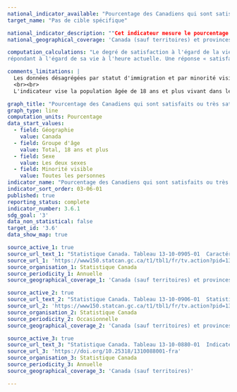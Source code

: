 ```yaml
---
national_indicator_available: "Pourcentage des Canadiens qui sont satisfaits ou très satisfaits à l’égard de la vie"
target_name: "Pas de cible spécifique"

national_indicator_description: ""Cet indicateur mesure le pourcentage de la population âgée de 18 ans ou plus ayant déclaré être satisfait ou très satisfait à l’égard de la vie en général."
national_geographical_coverage: 'Canada (sauf territoires) et provinces'

computation_calculations: "Le degré de satisfaction à l'égard de la vie est fondé sur une note autodéclarée sur une échelle de 0 à 10 indiquant l'état de satisfaction du 
répondant à l'égard de sa vie à l'heure actuelle. Une réponse « satisfait(e) » ou « très satisfait(e) » correspond à une note de 6 ou plus sur une échelle de 10."

comments_limitations: |
  Les données désagrégées par statut d'immigration et par minorité visible ne sont disponibles qu'à partir de 2022.
  <br><br>
  L'indicateur vise la population âgée de 18 ans et plus vivant dans les dix provinces et les trois territoires. Sont exclus du champ de l'enquête les personnes vivant dans les réserves indiennes et autres peuplements autochtones des provinces, les membres à temps plein des Forces canadiennes, la population vivant en établissement et les personnes vivant dans les régions sociosanitaires : Région du Nunavik et Région des Terres-Cries-de-la-Baie-James au Québec. Ensemble, ces exclusions représentent moins de 3 % de la population canadienne âgée de 18 ans et plus.

graph_title: "Pourcentage des Canadiens qui sont satisfaits ou très satisfaits à l’égard de la vie"
graph_type: line
computation_units: Pourcentage
data_start_values:
  - field: Géographie
    value: Canada
  - field: Groupe d'âge
    value: Total, 18 ans et plus
  - field: Sexe
    value: Les deux sexes
  - field: Minorité visible
    value: Toutes les personnes
indicator_name: "Pourcentage des Canadiens qui sont satisfaits ou très satisfaits à l’égard de la vie"
indicator_sort_order: 03-06-01
published: true
reporting_status: complete
indicator_number: 3.6.1
sdg_goal: '3'
data_non_statistical: false
target_id: '3.6'
data_show_map: true

source_active_1: true
source_url_text_1: "Statistique Canada. Tableau 13-10-0905-01  Caractéristiques de la santé, estimations annuelles"
source_url_1: 'https://www150.statcan.gc.ca/t1/tbl1/fr/tv.action?pid=1310090501'
source_organisation_1: Statistique Canada
source_periodicity_1: Annuelle
source_geographical_coverage_1: 'Canada (sauf territoires) et provinces'

source_active_2: true
source_url_text_2: "Statistique Canada. Tableau 13-10-0906-01  Statistiques d'indicateurs de la santé, estimations annuelles, selon le quintile de revenu du ménage et le plus haut niveau de scolarité du ménage"
source_url_2: 'https://www150.statcan.gc.ca/t1/tbl1/fr/tv.action?pid=1310090601'
source_organisation_2: Statistique Canada
source_periodicity_2: Occasionnelle
source_geographical_coverage_2: 'Canada (sauf territoires) et provinces'

source_active_3: true
source_url_text_3: "Statistique Canada. Tableau 13-10-0880-01  Indicateurs de santé selon la minorité visible et certaines caractéristiques sociodémographiques : Canada sauf les territoires, estimations annuelles"
source_url_3: 'https://doi.org/10.25318/1310088001-fra'
source_organisation_3: Statistique Canada
source_periodicity_3: Annuelle
source_geographical_coverage_3: 'Canada (sauf territoires)'

---
```

